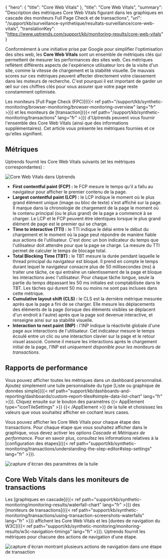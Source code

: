 {
"hero": {
"title": "Core Web Vitals"
},
"title": "Core Web Vitals",
"summary": "Description des métriques Core Web Vitals figurant dans les graphiques en cascade des moniteurs Full Page Check et de transactions",
"url": "/support/kb/surveillance-synthetique/resultats-surveillance/core-web-vitals",
"translationKey": "https://www.uptrends.com/support/kb/monitoring-results/core-web-vitals"
}


Conformément à une initiative prise par Google pour simplifier l'optimisation des sites web, les **Core Web Vitals** sont un ensemble de métriques clés qui permettent de mesurer les performances des sites web. Ces métriques reflètent différents aspects de l'expérience utilisateur lors de la visite d'un site, comme la vitesse de chargement et la stabilité visuelle. De mauvais scores sur ces métriques peuvent affecter directement votre classement dans les moteurs de recherche. C'est pourquoi il est important de garder un œil sur ces chiffres clés pour vous assurer que votre page reste constamment optimisée.



Les moniteurs [Full Page Check (FPC)]({{< ref path="/support/kb/synthetic-monitoring/browser-monitoring/browser-monitoring-overview" lang="fr" >}}) et les moniteurs de [transaction]({{< ref path="/support/kb/synthetic-monitoring/transactions" lang="fr" >}}) d'Uptrends peuvent vous fournir l'ensemble des Core Web Vitals (ainsi que des informations supplémentaires). Cet article vous présente les métriques fournies et ce qu'elles signifient.

## Métriques

Uptrends fournit les Core Web Vitals suivants (et les métriques correspondantes) :

![Core Web Vitals dans Uptrends](/img/content/scr-inp-in-cwv.min.png)

- **First contentful paint (FCP) :** le FCP mesure le temps qu'il a fallu au navigateur pour afficher le premier contenu de la page.
- **Largest contentful paint (LCP) :** le LCP indique le moment où le plus grand élément unique (image ou bloc de texte) s'est affiché sur la page. Il marque dans la chronologie de chargement de la page le moment où le contenu principal (ou le plus grand) de la page a commencé à se charger. Le LCP et le FCP peuvent être identiques lorsque le plus grand élément de page est le premier qui se charge.
- **Time to interactive (TTI) :** le TTI indique le délai entre le début du chargement et le moment où la page peut répondre de manière fiable aux actions de l'utilisateur. C'est donc un bon indicateur du temps que l'utilisateur doit attendre pour que la page se charge. La mesure du TTI permet de calculer le temps de blocage total.
- **Total Blocking Time (TBT) :** le TBT mesure la durée pendant laquelle le thread principal du navigateur est bloqué. Il prend en compte le temps durant lequel le navigateur consacre plus de 50 millisecondes (ms) à traiter une tâche, ce qui entraîne un ralentissement de la page et bloque les interactions avec l'utilisateur. Pour chaque tâche longue, seule la partie du temps dépassant les 50 ms initiales est comptabilisée dans le TBT. Les tâches qui durent 50 ms ou moins ne sont pas incluses dans cette métrique.
- **Cumulative layout shift (CLS) :** le CLS est la dernière métrique mesurée après que la page a fini de se charger. Elle mesure les déplacements des éléments de la page (lorsque des éléments visibles se déplacent d'un endroit à l'autre) après que la page soit devenue interactive, et renseigne ainsi sur sa stabilité visuelle.
- **Interaction to next paint (INP) :** l'INP indique la réactivité globale d'une page aux interactions de l'utilisateur. Cet indicateur mesure le temps écoulé entre un clic ou une interaction clavier sur la page et le retour visuel associé. Comme il mesure les interactions après le chargement initial de la page, l'INP est *uniquement disponible pour les moniteurs de transactions*.

## Rapports de performance

Vous pouvez afficher toutes les métriques dans un dashboard personnalisé. Ajoutez simplement une tuile personnalisée du type [Liste ou graphique de données simple]({{< ref path="support/kb/dashboards-and-reporting/dashboards/custom-report-tiles#simple-data-list-chart" lang="fr" >}}). Cliquez ensuite sur le bouton des paramètres {{< AppElement type="iconTileSettings" >}} {{< /AppElement >}} de la tuile et choisissez les valeurs que vous souhaitez afficher en cochant leurs cases.

Vous pouvez afficher les Core Web Vitals pour chaque étape des transactions. Pour chaque étape que vous souhaitez afficher dans le graphique, vous devez activer les options *Cascade* et *Métriques de performance*. Pour en savoir plus, consultez les informations relatives à la [configuration des étapes]({{< ref path="support/kb/synthetic-monitoring/transactions/understanding-the-step-editor#step-settings" lang="fr" >}}).

![capture d'écran des paramètres de la tuile](/img/content/scr_simple-data-metrics.min.png)

## Core Web Vitals dans les moniteurs de transactions

Les [graphiques en cascade]({{< ref path="support/kb/synthetic-monitoring/monitoring-results/waterfall-chart" lang="fr" >}}) des [moniteurs de transactions]({{< ref path="support/kb/synthetic-monitoring/transactions/using-transaction-screenshots-waterfalls" lang="fr" >}}) affichent les Core Web Vitals et les [durées de navigation du W3C]({{< ref path="support/kb/synthetic-monitoring/monitoring-results/w3c-navigation-timings" lang="fr" >}}). Uptrends fournit les métriques pour chacune des actions de navigation d'une étape.

![capture d'écran montrant plusieurs actions de navigation dans une étape de transaction](/img/content/scr-cl-transaction-waterfall.min.png)